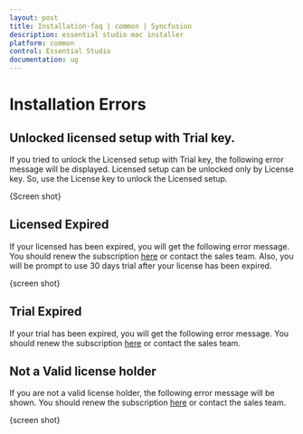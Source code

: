 ```yaml
---
layout: post
title: Installation-faq | common | Syncfusion
description: essential studio mac installer
platform: common
control: Essential Studio
documentation: ug
---
```


# Installation Errors

## Unlocked licensed setup with Trial key.

If you tried to unlock the Licensed setup with Trial key, the following error message will be displayed. Licensed setup can be unlocked only by License key. So, use the License key to unlock the Licensed setup.

{Screen shot}

## Licensed Expired

If your licensed has been expired, you will get the following error message. You should renew the subscription [here](https://www.syncfusion.com/sales/products) or contact the sales team. Also, you will be prompt to use 30 days trial after your license has been expired.

{screen shot}

## Trial Expired

If your trial has been expired, you will get the following error message. You should renew the subscription [here](https://www.syncfusion.com/sales/products) or contact the sales team. 

## Not a Valid license holder

If you are not a valid license holder, the following error message will be shown. You should renew the subscription [here](https://www.syncfusion.com/sales/products) or contact the sales team.

{screen shot}






